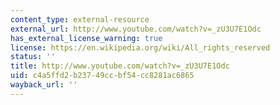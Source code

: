 ```yaml
---
content_type: external-resource
external_url: http://www.youtube.com/watch?v=_zU3U7E1Odc
has_external_license_warning: true
license: https://en.wikipedia.org/wiki/All_rights_reserved
status: ''
title: http://www.youtube.com/watch?v=_zU3U7E1Odc
uid: c4a5ffd2-b237-49cc-bf54-cc8281ac6865
wayback_url: ''
---
```

